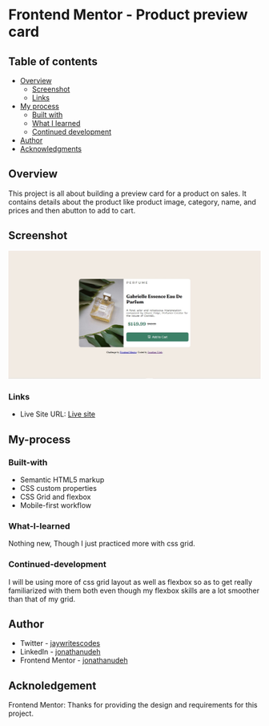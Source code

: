 # Frontend Mentor - Product preview card

## Table of contents

- [Overview](#Overview)
  - [Screenshot](#Screenshot)
  - [Links](#Links)
- [My process](#My-process)
  - [Built with](#Built-with)
  - [What I learned](#What-i-learned)
  - [Continued development](#Continued-development)
- [Author](#Author)
- [Acknowledgments](#Acknowledgments)

## Overview
This project is all about building a preview card for a product on sales. It contains details about the product like product image, category, name, and prices and then abutton to add to cart.

## Screenshot
![Project screenshot](images/screenshot.jpg)

###  Links
- Live Site URL: [Live site]()

## My-process

### Built-with

- Semantic HTML5 markup
- CSS custom properties
- CSS Grid and flexbox
- Mobile-first workflow

### What-I-learned
Nothing new, Though I just practiced more with css grid.

### Continued-development
I will be using more of css grid layout as well as flexbox so as to get really familiarized with them both even though my flexbox skills are a lot smoother than that of my grid.

## Author
- Twitter - [jaywritescodes](https://x.com/jaywritescodes)
- LinkedIn - [jonathanudeh](https://www.frontendmentor.io/profile/jonathanudeh)
- Frontend Mentor - [jonathanudeh](https://www.frontendmentor.io/profile/jonathanudeh)

## Acknoledgement
Frontend Mentor: Thanks for providing the design and requirements for this project.